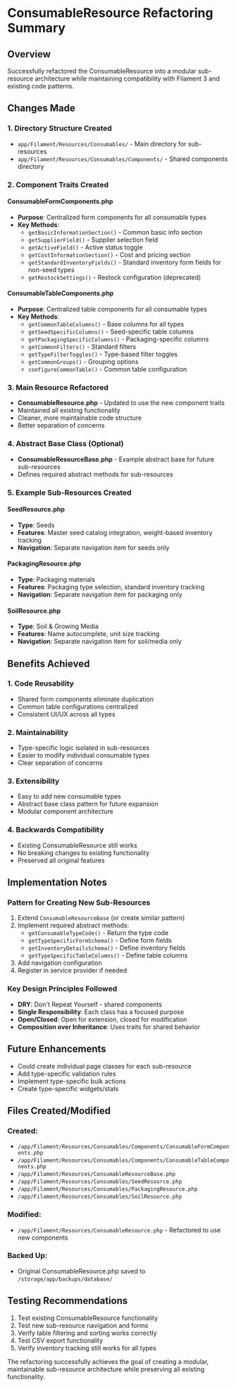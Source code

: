 # ConsumableResource Refactoring Summary

## Overview
Successfully refactored the ConsumableResource into a modular sub-resource architecture while maintaining compatibility with Filament 3 and existing code patterns.

## Changes Made

### 1. Directory Structure Created
- `app/Filament/Resources/Consumables/` - Main directory for sub-resources
- `app/Filament/Resources/Consumables/Components/` - Shared components directory

### 2. Component Traits Created

#### ConsumableFormComponents.php
- **Purpose**: Centralized form components for all consumable types
- **Key Methods**:
  - `getBasicInformationSection()` - Common basic info section
  - `getSupplierField()` - Supplier selection field
  - `getActiveField()` - Active status toggle
  - `getCostInformationSection()` - Cost and pricing section
  - `getStandardInventoryFields()` - Standard inventory form fields for non-seed types
  - `getRestockSettings()` - Restock configuration (deprecated)

#### ConsumableTableComponents.php
- **Purpose**: Centralized table components for all consumable types
- **Key Methods**:
  - `getCommonTableColumns()` - Base columns for all types
  - `getSeedSpecificColumns()` - Seed-specific table columns
  - `getPackagingSpecificColumns()` - Packaging-specific columns
  - `getCommonFilters()` - Standard filters
  - `getTypeFilterToggles()` - Type-based filter toggles
  - `getCommonGroups()` - Grouping options
  - `configureCommonTable()` - Common table configuration

### 3. Main Resource Refactored
- **ConsumableResource.php** - Updated to use the new component traits
- Maintained all existing functionality
- Cleaner, more maintainable code structure
- Better separation of concerns

### 4. Abstract Base Class (Optional)
- **ConsumableResourceBase.php** - Example abstract base for future sub-resources
- Defines required abstract methods for sub-resources

### 5. Example Sub-Resources Created

#### SeedResource.php
- **Type**: Seeds
- **Features**: Master seed catalog integration, weight-based inventory tracking
- **Navigation**: Separate navigation item for seeds only

#### PackagingResource.php  
- **Type**: Packaging materials
- **Features**: Packaging type selection, standard inventory tracking
- **Navigation**: Separate navigation item for packaging only

#### SoilResource.php
- **Type**: Soil & Growing Media
- **Features**: Name autocomplete, unit size tracking
- **Navigation**: Separate navigation item for soil/media only

## Benefits Achieved

### 1. Code Reusability
- Shared form components eliminate duplication
- Common table configurations centralized
- Consistent UI/UX across all types

### 2. Maintainability
- Type-specific logic isolated in sub-resources
- Easier to modify individual consumable types
- Clear separation of concerns

### 3. Extensibility
- Easy to add new consumable types
- Abstract base class pattern for future expansion
- Modular component architecture

### 4. Backwards Compatibility
- Existing ConsumableResource still works
- No breaking changes to existing functionality
- Preserved all original features

## Implementation Notes

### Pattern for Creating New Sub-Resources
1. Extend `ConsumableResourceBase` (or create similar pattern)
2. Implement required abstract methods:
   - `getConsumableTypeCode()` - Return the type code
   - `getTypeSpecificFormSchema()` - Define form fields
   - `getInventoryDetailsSchema()` - Define inventory fields
   - `getTypeSpecificTableColumns()` - Define table columns
3. Add navigation configuration
4. Register in service provider if needed

### Key Design Principles Followed
- **DRY**: Don't Repeat Yourself - shared components
- **Single Responsibility**: Each class has a focused purpose
- **Open/Closed**: Open for extension, closed for modification
- **Composition over Inheritance**: Uses traits for shared behavior

## Future Enhancements
- Could create individual page classes for each sub-resource
- Add type-specific validation rules
- Implement type-specific bulk actions
- Create type-specific widgets/stats

## Files Created/Modified

### Created:
- `/app/Filament/Resources/Consumables/Components/ConsumableFormComponents.php`
- `/app/Filament/Resources/Consumables/Components/ConsumableTableComponents.php`
- `/app/Filament/Resources/ConsumableResourceBase.php`
- `/app/Filament/Resources/Consumables/SeedResource.php`
- `/app/Filament/Resources/Consumables/PackagingResource.php`
- `/app/Filament/Resources/Consumables/SoilResource.php`

### Modified:
- `/app/Filament/Resources/ConsumableResource.php` - Refactored to use new components

### Backed Up:
- Original ConsumableResource.php saved to `/storage/app/backups/database/`

## Testing Recommendations
1. Test existing ConsumableResource functionality
2. Test new sub-resource navigation and forms
3. Verify table filtering and sorting works correctly
4. Test CSV export functionality
5. Verify inventory tracking still works for all types

The refactoring successfully achieves the goal of creating a modular, maintainable sub-resource architecture while preserving all existing functionality.